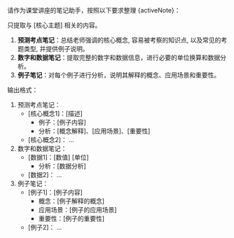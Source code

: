 请作为课堂讲座的笔记助手，按照以下要求整理 {activeNote}：

只提取与 [核心主题] 相关的内容。

1. **预测考点笔记**：总结老师强调的核心概念, 容易被考察的知识点, 以及常见的考题类型, 并提供例子说明。
2. **数字和数据笔记**：提取完整的数字和数据信息，进行必要的单位换算和数据分析。
3. **例子笔记**：对每个例子进行分析，说明其解释的概念、应用场景和重要性。

输出格式：
1. 预测考点笔记：
   - [核心概念1]：[描述]
     - 例子：[例子内容]
     - 分析：[概念解释]、[应用场景]、[重要性]
   - [核心概念2]：
     ...
2. 数字和数据笔记：
   - [数据1]：[数值] [单位]
     - 分析：[数据分析]
   - [数据2]：
     ...
3. 例子笔记：
   - [例子1]：[例子内容]
     - 概念：[例子解释的概念]
     - 应用场景：[例子的应用场景]
     - 重要性：[例子的重要性]
   - [例子2]：
     ...